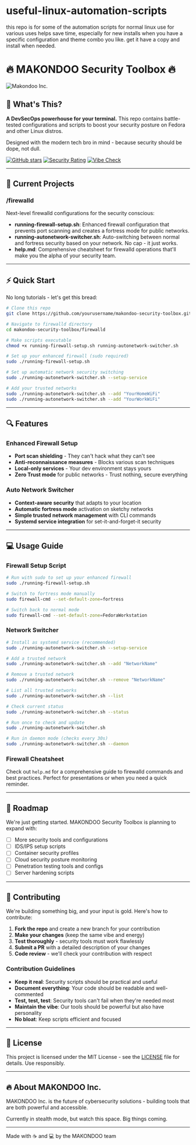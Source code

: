 # useful-linux-automation-scripts
this repo is for some of the automation scripts for normal linux use for various uses
helps save time, especially for new installs when you have a specific configuration and theme combo you like.
get it have a copy and install when needed.


# 🔥 MAKONDOO Security Toolbox 🔥

![Makondoo Inc.](https://via.placeholder.com/800x200?text=MAKONDOO+SECURITY+TOOLBOX)

## 🚀 What's This?

**A DevSecOps powerhouse for your terminal.** This repo contains battle-tested configurations and scripts to boost your security posture on Fedora and other Linux distros.

Designed with the modern tech bro in mind - because security should be dope, not dull.

[![GitHub stars](https://img.shields.io/github/stars/yourusername/makondoo-security-toolbox?style=social)](https://github.com/yourusername/makondoo-security-toolbox)
[![Security Rating](https://img.shields.io/badge/Security-Hardcore-red)](https://github.com/yourusername/makondoo-security-toolbox)
[![Vibe Check](https://img.shields.io/badge/Vibe-Immaculate-blueviolet)](https://github.com/yourusername/makondoo-security-toolbox)

---

## 📂 Current Projects

### /firewalld
Next-level firewalld configurations for the security conscious:

- **running-firewall-setup.sh**: Enhanced firewall configuration that prevents port scanning and creates a fortress mode for public networks.
- **running-autonetwork-switcher.sh**: Auto-switching between normal and fortress security based on your network. No cap - it just works.
- **help.md**: Comprehensive cheatsheet for firewalld operations that'll make you the alpha of your security team.

---

## ⚡ Quick Start

No long tutorials - let's get this bread:

```bash
# Clone this repo
git clone https://github.com/yourusername/makondoo-security-toolbox.git

# Navigate to firewalld directory
cd makondoo-security-toolbox/firewalld

# Make scripts executable
chmod +x running-firewall-setup.sh running-autonetwork-switcher.sh

# Set up your enhanced firewall (sudo required)
sudo ./running-firewall-setup.sh

# Set up automatic network security switching
sudo ./running-autonetwork-switcher.sh --setup-service

# Add your trusted networks
sudo ./running-autonetwork-switcher.sh --add "YourHomeWiFi"
sudo ./running-autonetwork-switcher.sh --add "YourWorkWiFi" 
```

---

## 🔍 Features

### Enhanced Firewall Setup
- **Port scan shielding** - They can't hack what they can't see
- **Anti-reconnaissance measures** - Blocks various scan techniques 
- **Local-only services** - Your dev environment stays yours
- **Zero Trust mode** for public networks - Trust nothing, secure everything

### Auto Network Switcher
- **Context-aware security** that adapts to your location
- **Automatic fortress mode** activation on sketchy networks
- **Simple trusted network management** with CLI commands
- **Systemd service integration** for set-it-and-forget-it security

---

## 💻 Usage Guide

### Firewall Setup Script
```bash
# Run with sudo to set up your enhanced firewall
sudo ./running-firewall-setup.sh

# Switch to fortress mode manually
sudo firewall-cmd --set-default-zone=fortress

# Switch back to normal mode
sudo firewall-cmd --set-default-zone=FedoraWorkstation
```

### Network Switcher
```bash
# Install as systemd service (recommended)
sudo ./running-autonetwork-switcher.sh --setup-service

# Add a trusted network
sudo ./running-autonetwork-switcher.sh --add "NetworkName"

# Remove a trusted network
sudo ./running-autonetwork-switcher.sh --remove "NetworkName"

# List all trusted networks
sudo ./running-autonetwork-switcher.sh --list

# Check current status
sudo ./running-autonetwork-switcher.sh --status

# Run once to check and update
sudo ./running-autonetwork-switcher.sh

# Run in daemon mode (checks every 30s)
sudo ./running-autonetwork-switcher.sh --daemon
```

### Firewall Cheatsheet
Check out `help.md` for a comprehensive guide to firewalld commands and best practices. Perfect for presentations or when you need a quick reminder.

---

## 🚧 Roadmap

We're just getting started. MAKONDOO Security Toolbox is planning to expand with:

- [ ] More security tools and configurations
- [ ] IDS/IPS setup scripts
- [ ] Container security profiles
- [ ] Cloud security posture monitoring
- [ ] Penetration testing tools and configs
- [ ] Server hardening scripts

---

## 🤝 Contributing

We're building something big, and your input is gold. Here's how to contribute:

1. **Fork the repo** and create a new branch for your contribution
2. **Make your changes** (keep the same vibe and energy)
3. **Test thoroughly** - security tools must work flawlessly
4. **Submit a PR** with a detailed description of your changes
5. **Code review** - we'll check your contribution with respect

### Contribution Guidelines

- **Keep it real**: Security scripts should be practical and useful
- **Document everything**: Your code should be readable and well-commented
- **Test, test, test**: Security tools can't fail when they're needed most
- **Maintain the vibe**: Our tools should be powerful but also have personality
- **No bloat**: Keep scripts efficient and focused

---

## 📜 License

This project is licensed under the MIT License - see the [LICENSE](LICENSE) file for details. Use responsibly.

---

## 🔥 About MAKONDOO Inc.

MAKONDOO Inc. is the future of cybersecurity solutions - building tools that are both powerful and accessible. 

Currently in stealth mode, but watch this space. Big things coming.

---

Made with ☕ and 💻 by the MAKONDOO team
